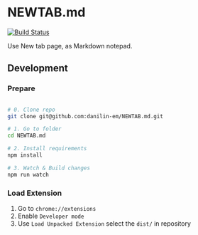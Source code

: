 # NEWTAB.md

[![Build Status](https://travis-ci.com/danilin-em/NEWTAB.md.svg?branch=master)](https://travis-ci.com/danilin-em/NEWTAB.md)

Use New tab page, as Markdown notepad.

## Development

### Prepare

```sh

# 0. Clone repo
git clone git@github.com:danilin-em/NEWTAB.md.git

# 1. Go to folder
cd NEWTAB.md

# 2. Install requirements
npm install

# 3. Watch & Build changes
npm run watch

```

### Load Extension

1. Go to `chrome://extensions`
2. Enable `Developer mode`
3. Use `Load Unpacked Extension` select the `dist/` in repository
